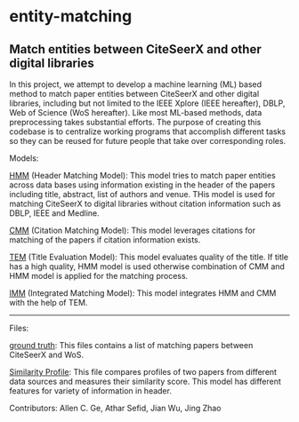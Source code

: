 # entity-matching
## Match entities between CiteSeerX and other digital libraries
In this project, we attempt to develop a machine learning (ML) based method to match paper entities between CiteSeerX and other digital libraries, including but not limited to the IEEE Xplore (IEEE hereafter), DBLP, Web of Science (WoS hereafter). Like most ML-based methods, data preprocessing takes substantial efforts. The purpose of creating this codebase is to centralize working programs that accomplish different tasks so they can be reused for future people that take over corresponding roles.

Models:

[HMM](HMM.py) (Header Matching Model): This model tries to match paper entities across data bases using information existing in the header of the papers including title, abstract, list of authors and venue. THis model is used for matching CiteSeerX to digital libraries without citation information such as DBLP, IEEE and Medline.

[CMM](CMM.py) (Citation Matching Model): This model leverages citations for matching of the papers if citation information exists. 

[TEM](TEM.py) (Title Evaluation Model): This model evaluates quality of the title. If title has a high quality, HMM model is used otherwise combination of CMM and HMM model is applied for the matching process. 

[IMM](IMM.py) (Integrated Matching Model): This model integrates HMM and CMM with the help of TEM. 


-----------------------------------------------------------------------------------------------------
Files:

[ground truth](groundtruth.txt): This files contains a list of matching papers between CiteSeerX and WoS. 

[Similarity Profile](similarityProfile.py): This file compares profiles of two papers from different data sources and measures their similarity score. This model has different features for variety of information in header. 



Contributors: Allen C. Ge, Athar Sefid, Jian Wu, Jing Zhao

